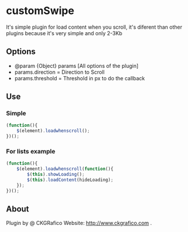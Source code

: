 # customSwipe
It's simple plugin for load content when you scroll, it's diferent than other plugins because it's very simple and only 2-3Kb

## Options
 * @param {Object}   params   [All options of the plugin]
 * params.direction = Direction to Scroll
 * params.threshold = Threshold in px to do the callback

## Use

### Simple
```javascript
(function(){
	$(element).loadwhenscroll();
})();
```
### For lists example
```javascript
(function(){
	$(element).loadwhenscroll(function(){
		$(this).showLoading();
		$(this).loadContent(hideLoading);
	});
})();
```

## About
Plugin by @ CKGRafico
Website: http://www.ckgrafico.com
.
